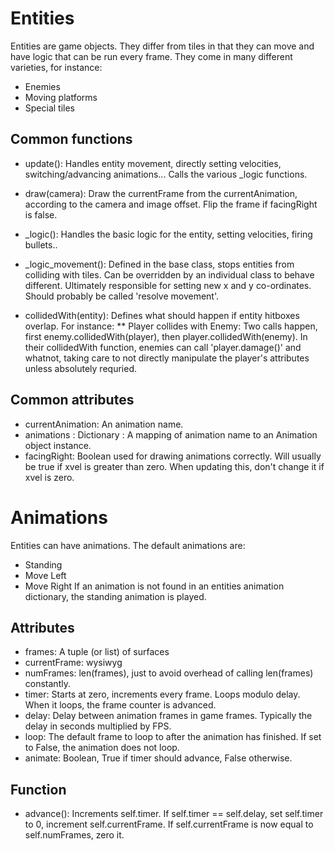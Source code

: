Entities
========
Entities are game objects. They differ from tiles in that they can move and have logic that can be run every frame. They come in many different varieties, for instance:
* Enemies
* Moving platforms
* Special tiles

Common functions 
-----------------
* update(): Handles entity movement, directly setting velocities, switching/advancing animations... Calls the various _logic functions.

* draw(camera): Draw the currentFrame from the currentAnimation, according to the camera and image offset. Flip the frame if facingRight is false.

* _logic(): Handles the basic logic for the entity, setting velocities, firing bullets..

* _logic_movement(): Defined in the base class, stops entities from colliding with tiles. Can be overridden by an individual class to behave different. Ultimately responsible for setting new x and y co-ordinates. Should probably be called 'resolve movement'.

* collidedWith(entity): Defines what should happen if entity hitboxes overlap. For instance:
** Player collides with Enemy: Two calls happen, first enemy.collidedWith(player), then player.collidedWith(enemy). In their collidedWith function, enemies can call 'player.damage()' and whatnot, taking care to not directly manipulate the player's attributes unless absolutely requried.

Common attributes
-----------------
* currentAnimation: An animation name.
* animations : Dictionary : A mapping of animation name to an Animation object instance.
* facingRight: Boolean used for drawing animations correctly. Will usually be true if xvel is greater than zero. When updating this, don't change it if xvel is zero.

Animations
==========
Entities can have animations. The default animations are:
* Standing
* Move Left
* Move Right
If an animation is not found in an entities animation dictionary, the standing animation is played.

Attributes
----------
* frames: A tuple (or list) of surfaces 
* currentFrame: wysiwyg
* numFrames: len(frames), just to avoid overhead of calling len(frames) constantly.
* timer: Starts at zero, increments every frame. Loops modulo delay. When it loops, the frame counter is advanced.
* delay: Delay between animation frames in game frames. Typically the delay in seconds multiplied by FPS.
* loop: The default frame to loop to after the animation has finished. If set to False, the animation does not loop.
* animate: Boolean, True if timer should advance, False otherwise.

Function
--------
* advance(): Increments self.timer. If self.timer == self.delay, set self.timer to 0, increment self.currentFrame. If self.currentFrame is now equal to self.numFrames, zero it.